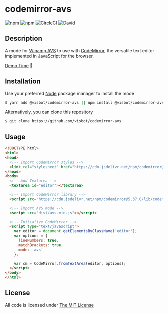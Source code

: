 # codemirror-avs

[![npm](https://img.shields.io/npm/l/@visbot/codemirror-avs.svg?style=flat-square)](https://www.npmjs.org/package/@visbot/codemirror-avs)
[![npm](https://img.shields.io/npm/v/@visbot/codemirror-avs.svg?style=flat-square)](https://www.npmjs.org/package/@visbot/codemirror-avs)
[![CircleCI](https://img.shields.io/circleci/project/visbot/codemirror-avs.svg?style=flat-square)](https://circleci.com/gh/visbot/codemirror-avs)
[![David](https://img.shields.io/david/dev/visbot/codemirror-avs.svg?style=flat-square)](https://david-dm.org/visbot/codemirror-avs?type=dev)

## Description

A mode for [Winamp AVS](https://www.wikiwand.com/en/Advanced_Visualization_Studio) to use with [CodeMirror](https://codemirror.net/), the versatile text editor implemented in JavaScript for the browser.

[Demo Time](https://visbot.github.io/codemirror-avs/) 🙌

## Installation

Use your preferred [Node](https://nodejs.org) package manager to install the mode

```sh
$ yarn add @visbot/codemirror-avs || npm install @visbot/codemirror-avs
```

Alternatively, you can clone this repository

```sh
$ git clone https://github.com/visbot/codemirror-avs
```

## Usage

```html
<!DOCTYPE html>
<html>
<head>
  <!-- Import CodeMirror styles -->
  <link rel="stylesheet" href="https://cdn.jsdelivr.net/npm/codemirror@5.37.0/lib/codemirror.css">
</head>
<body>
  <!-- Add Textarea -->
  <textarea id="editor"></textarea>

  <!-- Import CodeMirror library -->
  <script src="https://cdn.jsdelivr.net/npm/codemirror@5.37.0/lib/codemirror.min.js"></script>

  <!-- Import AVS mode -->
  <script src="dist/avs.min.js"></script>

  <!-- Initialize CodeMirror -->
  <script type="text/javascript">
    var editor = document.getElementsByClassName('editor');
    var options = {
      lineNumbers: true,
      matchBrackets: true,
      mode: 'avs'
    };

    var cm = CodeMirror.fromTextArea(editor, options);
  </script>
</body>
</html>
```

## License

All code is licensed under [The MIT License](http://opensource.org/licenses/MIT)
